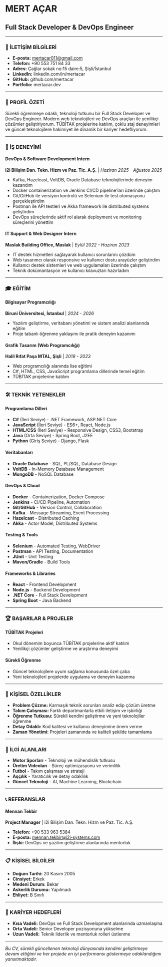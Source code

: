 # MERT AÇAR
## Full Stack Developer & DevOps Engineer
---

### 📧 İLETİŞİM BİLGİLERİ
- **E-posta:** mertacar011@gmail.com
- **Telefon:** +90 553 751 84 33
- **Adres:** Çağlar sokak no:15 daire:5, Şişli/İstanbul
- **LinkedIn:** linkedin.com/in/mertacar
- **GitHub:** github.com/mertacar
- **Portfolio:** mertacar.dev

---

### 🎯 PROFİL ÖZETİ

Sürekli öğrenmeye odaklı, teknoloji tutkunu bir Full Stack Developer ve DevOps Engineer. Modern web teknolojileri ve DevOps araçları ile yenilikçi çözümler geliştiriyorum. TÜBİTAK projelerine katılım, çoklu staj deneyimleri ve güncel teknolojilere hakimiyet ile dinamik bir kariyer hedefliyorum.

---

### 💼 İŞ DENEYİMİ

#### **DevOps & Software Development Intern**
**i2i Bilişim Dan. Tekn. Hizm ve Paz. Tic. A.Ş.** | *Haziran 2025 - Ağustos 2025*
- Kafka, Hazelcast, VoltDB, Oracle Database teknolojilerinde deneyim kazandım
- Docker containerization ve Jenkins CI/CD pipeline'ları üzerinde çalıştım
- Git/GitHub ile versiyon kontrolü ve Selenium ile test otomasyonu gerçekleştirdim
- Postman ile API testleri ve Akka framework ile distributed systems geliştirdim
- DevOps süreçlerinde aktif rol alarak deployment ve monitoring süreçlerini yönettim

#### **IT Support & Web Designer Intern**
**Maslak Building Office, Maslak** | *Eylül 2022 - Haziran 2023*
- IT destek hizmetleri sağlayarak kullanıcı sorunlarını çözdüm
- Web tasarımcı olarak responsive ve kullanıcı dostu arayüzler geliştirdim
- Kullanıcı destek sistemleri ve web uygulamaları üzerinde çalıştım
- Teknik dokümantasyon ve kullanıcı kılavuzları hazırladım

---

### 🎓 EĞİTİM

#### **Bilgisayar Programcılığı**
**Biruni Üniversitesi, İstanbul** | *2024 - 2026*
- Yazılım geliştirme, veritabanı yönetimi ve sistem analizi alanlarında eğitim
- Proje tabanlı öğrenme yaklaşımı ile pratik deneyim kazanımı

#### **Grafik Tasarım (Web Programcılığı)**
**Halil Rıfat Paşa MTAL, Şişli** | *2019 - 2023*
- Web programcılığı alanında lise eğitimi
- C#, HTML, CSS, JavaScript programlama dillerinde temel eğitim
- TÜBİTAK projelerine katılım

---

### 🛠️ TEKNİK YETENEKLER

#### **Programlama Dilleri**
- **C#** (İleri Seviye) - .NET Framework, ASP.NET Core
- **JavaScript** (İleri Seviye) - ES6+, React, Node.js
- **HTML/CSS** (İleri Seviye) - Responsive Design, CSS3, Bootstrap
- **Java** (Orta Seviye) - Spring Boot, J2EE
- **Python** (Giriş Seviye) - Django, Flask

#### **Veritabanları**
- **Oracle Database** - SQL, PL/SQL, Database Design
- **VoltDB** - In-Memory Database Management
- **MongoDB** - NoSQL Database

#### **DevOps & Cloud**
- **Docker** - Containerization, Docker Compose
- **Jenkins** - CI/CD Pipeline, Automation
- **Git/GitHub** - Version Control, Collaboration
- **Kafka** - Message Streaming, Event Processing
- **Hazelcast** - Distributed Caching
- **Akka** - Actor Model, Distributed Systems

#### **Testing & Tools**
- **Selenium** - Automated Testing, WebDriver
- **Postman** - API Testing, Documentation
- **JUnit** - Unit Testing
- **Maven/Gradle** - Build Tools

#### **Frameworks & Libraries**
- **React** - Frontend Development
- **Node.js** - Backend Development
- **.NET Core** - Full Stack Development
- **Spring Boot** - Java Backend

---

### 🏆 BAŞARILAR & PROJELER

#### **TÜBİTAK Projeleri**
- Okul dönemim boyunca TÜBİTAK projelerine aktif katılım
- Yenilikçi çözümler geliştirme ve araştırma deneyimi

#### **Sürekli Öğrenme**
- Güncel teknolojilere uyum sağlama konusunda özel çaba
- Yeni teknolojileri projelerde uygulama ve deneyim kazanma

---

### 🌟 KİŞİSEL ÖZELLİKLER

- **Problem Çözme:** Karmaşık teknik sorunları analiz edip çözüm üretme
- **Takım Çalışması:** Farklı departmanlarla etkili iletişim ve işbirliği
- **Öğrenme Tutkusu:** Sürekli kendini geliştirme ve yeni teknolojiler öğrenme
- **Detay Odaklı:** Kod kalitesi ve kullanıcı deneyimine önem verme
- **Zaman Yönetimi:** Projeleri zamanında ve kaliteli şekilde tamamlama

---

### 🎯 İLGİ ALANLARI

- **Motor Sporları** - Teknoloji ve mühendislik tutkusu
- **Üretim Videoları** - Süreç optimizasyonu ve verimlilik
- **Futbol** - Takım çalışması ve strateji
- **Aşçılık** - Yaratıcılık ve detay odaklılık
- **Güncel Teknoloji** - AI, Machine Learning, Blockchain

---

### 📞 REFERANSLAR

#### **Mennan Tekbir**
**Project Manager** | i2i Bilişim Dan. Tekn. Hizm ve Paz. Tic. A.Ş.
- **Telefon:** +90 533 963 5384
- **E-posta:** mennan.tekbir@i2i-systems.com
- **İlişki:** DevOps ve yazılım geliştirme alanlarında mentorluk

---

### 📋 KİŞİSEL BİLGİLER

- **Doğum Tarihi:** 20 Kasım 2005
- **Cinsiyet:** Erkek
- **Medeni Durum:** Bekar
- **Askerlik Durumu:** Yapılmadı
- **Ehliyet:** B Sınıfı

---

### 🎯 KARİYER HEDEFLERİ

- **Kısa Vadeli:** DevOps ve Full Stack Development alanlarında uzmanlaşma
- **Orta Vadeli:** Senior Developer pozisyonuna yükselme
- **Uzun Vadeli:** Teknik liderlik ve mentorluk rolleri üstlenme

---

*Bu CV, sürekli güncellenen teknoloji dünyasında kendimi geliştirmeye devam ettiğimi ve her projede en iyi performansı göstermeye odaklandığımı yansıtmaktadır.* 